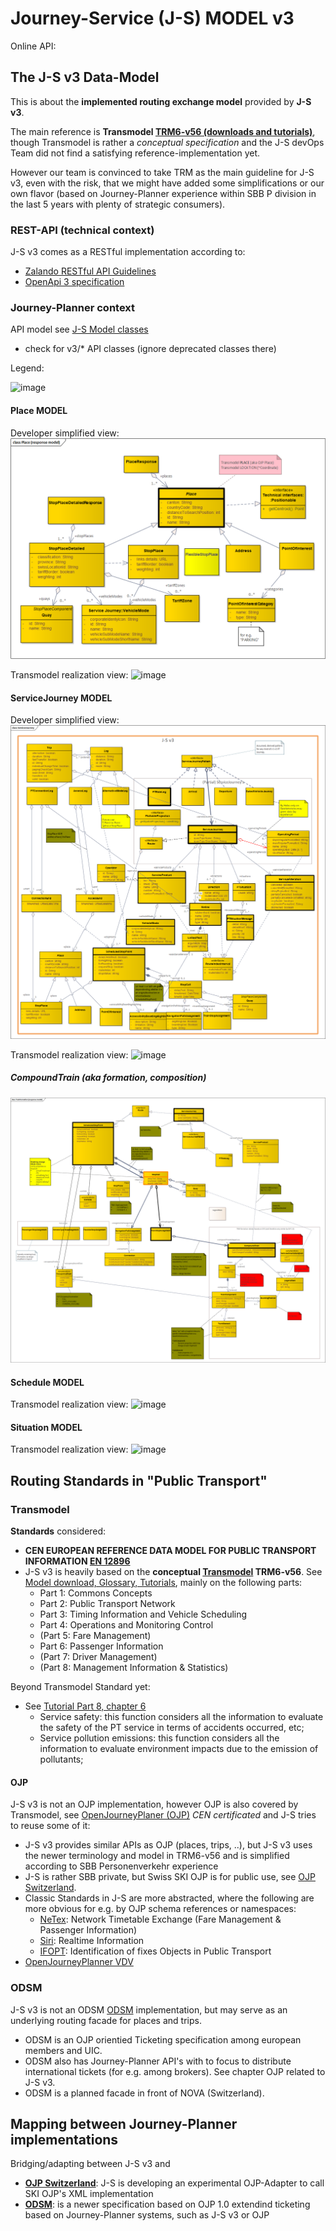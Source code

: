 # Journey-Service (J-S) MODEL v3

Online API: 
## The J-S v3 Data-Model

This is about the **implemented routing exchange model** provided by **J-S v3**.

The main reference is **Transmodel [TRM6-v56 (downloads and tutorials)](https://www.transmodel-cen.eu/downloads/)**, though Transmodel is rather a _conceptual specification_ and the J-S devOps Team did not find a satisfying reference-implementation yet. 

However our team is convinced to take TRM as the main guideline for J-S v3, even with the risk, that we might have added some simplifications or our own flavor (based on Journey-Planner experience within SBB P division in the last 5 years with plenty of strategic consumers).

### REST-API (technical context)
J-S v3 comes as a RESTful implementation according to:
 * [Zalando RESTful API Guidelines](https://opensource.zalando.com/restful-api-guidelines/)
 * [OpenApi 3 specification](https://swagger.io/specification/)
     
### Journey-Planner context
API model see [J-S Model classes](https://developer.sbb.ch/apis/journey-service/documentation)
* check for v3/* API classes (ignore deprecated classes there)

Legend:

![image](resources/J-S_v3_Legend.png)

#### Place MODEL
Developer simplified view:
![image](resources/J-S_v3_Place.png)

Transmodel realization view:
![image](resources/J-S_v3_Place_TRM.png)

#### ServiceJourney MODEL

Developer simplified view:
![image](resources/J-S_v3_ServiceJourney.png)

Transmodel realization view:
![image](resources/J-S_v3_ServiceJourney_TRM.png)

##### CompoundTrain (aka formation, composition)
![image](resources/J-S_v3_CompoundTrain.png)

#### Schedule MODEL
Transmodel realization view:
![image](resources/J-S_v3_ServiceCalendar_TRM.png)

#### Situation MODEL
Transmodel realization view:
![image](resources/J-S_v3_Situation_TRM.png)

## Routing Standards in "Public Transport"

### Transmodel

**Standards** considered:
* **CEN EUROPEAN REFERENCE DATA MODEL FOR PUBLIC TRANSPORT INFORMATION [EN 12896](https://en.wikipedia.org/wiki/Transmodel)**
* J-S v3 is heavily based on the **conceptual [Transmodel](https://www.transmodel-cen.eu/) TRM6-v56**. See [Model download, Glossary, Tutorials](https://www.transmodel-cen.eu/downloads/), mainly on the following parts:
    * Part 1: Commons Concepts
    * Part 2: Public Transport Network
    * Part 3: Timing Information and Vehicle Scheduling
    * Part 4: Operations and Monitoring Control
    * (Part 5: Fare Management)
    * Part 6: Passenger Information
    * (Part 7: Driver Management)
    * (Part 8: Management Information & Statistics)

Beyond Transmodel Standard yet:
* See [Tutorial Part 8, chapter 6](https://www.transmodel-cen.eu/wp-content/uploads/2015/01/TUTORIAL_Part8_v2.1-1.pdf)
    * Service safety: this function considers all the information to evaluate the safety of the PT service in terms of accidents occurred, etc;
    * Service pollution emissions: this function considers all the information to evaluate environment impacts due to the emission of pollutants;

#### OJP
J-S v3 is not an OJP implementation, however OJP is also covered by Transmodel, see [OpenJourneyPlaner (OJP)](https://www.transmodel-cen.eu/ojp-standard/ojp/) _CEN certificated_ and J-S tries to reuse some of it:
* J-S v3 provides similar APIs as OJP (places, trips, ..), but J-S v3 uses the newer terminology and model in TRM6-v56 and is simplified according to SBB Personenverkehr experience
* J-S is rather SBB private, but Swiss SKI OJP is for public use, see [OJP Switzerland](https://opentransportdata.swiss/de/cookbook/open-journey-planner-ojp/).
* Classic Standards in J-S are more abstracted, where the following are more obvious for e.g. by OJP schema references or namespaces:
    * [NeTex](https://www.transmodel-cen.eu/netex-standard/): Network Timetable Exchange (Fare Management & Passenger Information)
    * [Siri](https://www.transmodel-cen.eu/siri-standard/): Realtime Information
    * [IFOPT](https://www.transmodel-cen.eu/ifopt-standard/): Identification of fixes Objects in Public Transport
* [OpenJourneyPlanner VDV](https://dms.vdv.de/mitglieder/Seiten/ojp.aspx)

### ODSM
J-S v3 is not an ODSM [ODSM](https://app.swaggerhub.com/apis-docs/schlpbch/uic-90918_10_osdm/1.4.0) implementation, but may serve as an underlying routing facade for places and trips.
* ODSM is an OJP orientied Ticketing specification among european members and UIC.
* ODSM also has Journey-Planner API's with to focus to distribute international tickets (for e.g. among brokers). See chapter OJP related to J-S v3.
* ODSM is a planned facade in front of NOVA (Switzerland).

## Mapping between Journey-Planner implementations
Bridging/adapting between J-S v3 and
* **[OJP Switzerland](https://opentransportdata.swiss/de/cookbook/open-journey-planner-ojp/)**: J-S is developing an experimental OJP-Adapter to call SKI OJP's XML implementation
* **[ODSM](https://github.com/UnionInternationalCheminsdeFer/OSDM/wiki)**: is a newer specification based on OJP 1.0 extendind ticketing based on Journey-Planner systems, such as J-S v3 or OJP
